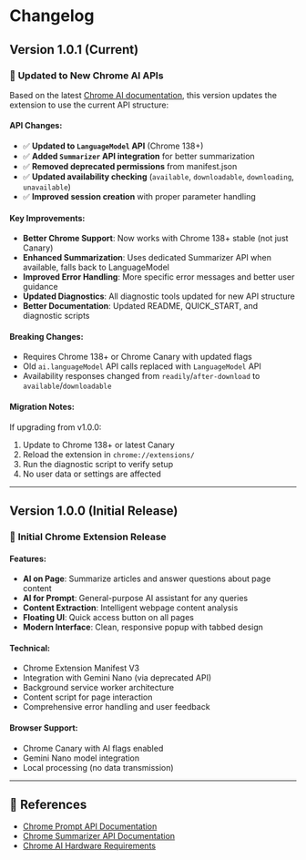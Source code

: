 # Changelog

## Version 1.0.1 (Current)

### 🔄 **Updated to New Chrome AI APIs**

Based on the latest [Chrome AI documentation](https://developer.chrome.com/docs/extensions/ai/prompt-api), this version updates the extension to use the current API structure:

#### **API Changes:**
- ✅ **Updated to `LanguageModel` API** (Chrome 138+)
- ✅ **Added `Summarizer` API integration** for better summarization
- ✅ **Removed deprecated permissions** from manifest.json
- ✅ **Updated availability checking** (`available`, `downloadable`, `downloading`, `unavailable`)
- ✅ **Improved session creation** with proper parameter handling

#### **Key Improvements:**
- **Better Chrome Support**: Now works with Chrome 138+ stable (not just Canary)
- **Enhanced Summarization**: Uses dedicated Summarizer API when available, falls back to LanguageModel
- **Improved Error Handling**: More specific error messages and better user guidance
- **Updated Diagnostics**: All diagnostic tools updated for new API structure
- **Better Documentation**: Updated README, QUICK_START, and diagnostic scripts

#### **Breaking Changes:**
- Requires Chrome 138+ or Chrome Canary with updated flags
- Old `ai.languageModel` API calls replaced with `LanguageModel` API
- Availability responses changed from `readily`/`after-download` to `available`/`downloadable`

#### **Migration Notes:**
If upgrading from v1.0.0:
1. Update to Chrome 138+ or latest Canary
2. Reload the extension in `chrome://extensions/`
3. Run the diagnostic script to verify setup
4. No user data or settings are affected

---

## Version 1.0.0 (Initial Release)

### 🚀 **Initial Chrome Extension Release**

#### **Features:**
- **AI on Page**: Summarize articles and answer questions about page content
- **AI for Prompt**: General-purpose AI assistant for any queries
- **Content Extraction**: Intelligent webpage content analysis
- **Floating UI**: Quick access button on all pages
- **Modern Interface**: Clean, responsive popup with tabbed design

#### **Technical:**
- Chrome Extension Manifest V3
- Integration with Gemini Nano (via deprecated API)
- Background service worker architecture
- Content script for page interaction
- Comprehensive error handling and user feedback

#### **Browser Support:**
- Chrome Canary with AI flags enabled
- Gemini Nano model integration
- Local processing (no data transmission)

---

## 🔗 References

- [Chrome Prompt API Documentation](https://developer.chrome.com/docs/extensions/ai/prompt-api)
- [Chrome Summarizer API Documentation](https://developer.chrome.com/docs/ai/summarizer-api)
- [Chrome AI Hardware Requirements](https://developer.chrome.com/docs/extensions/ai/prompt-api#review-the-hardware-requirements)
